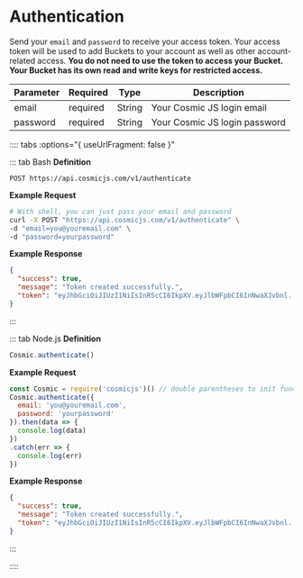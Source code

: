 # Authentication

Send your `email` and `password` to receive your access token. Your access token will be used to add Buckets to your account as well as other account-related access. **You do not need to use the token to access your Bucket. Your Bucket has its own read and write keys for restricted access.**

| Parameter | Required | Type   | Description                   |
| --------- | -------- | ------ | ----------------------------- |
| email     | required | String | Your Cosmic JS login email    |
| password  | required | String | Your Cosmic JS login password |

:::: tabs :options="{ useUrlFragment: false }"

::: tab Bash
**Definition**

```
POST https://api.cosmicjs.com/v1/authenticate
```

**Example Request**

```bash
# With shell, you can just pass your email and password
curl -X POST "https://api.cosmicjs.com/v1/authenticate" \
-d "email=you@youremail.com" \
-d "password=yourpassword"
```

**Example Response**

```json
{
  "success": true,
  "message": "Token created successfully.",
  "token": "eyJhbGciOiJIUzI1NiIsInR5cCI6IkpXV.eyJlbWFpbCI6InNwaXJvbnl..."
}
```

:::

::: tab Node.js
**Definition**

```js
Cosmic.authenticate()
```

**Example Request**

```js
const Cosmic = require('cosmicjs')() // double parentheses to init function without token
Cosmic.authenticate({
  email: 'you@youremail.com',
  password: 'yourpassword'
}).then(data => {
  console.log(data)
})
.catch(err => {
  console.log(err)
})
```

**Example Response**

```json
{
  "success": true,
  "message": "Token created successfully.",
  "token": "eyJhbGciOiJIUzI1NiIsInR5cCI6IkpXV.eyJlbWFpbCI6InNwaXJvbnl..."
}
```

:::

::::

